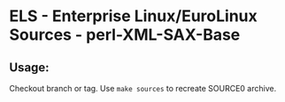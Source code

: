 # ELS - Enterprise Linux/EuroLinux Sources - perl-XML-SAX-Base
 
## Usage:
  Checkout branch or tag. Use `make sources` to recreate  SOURCE0 archive.
